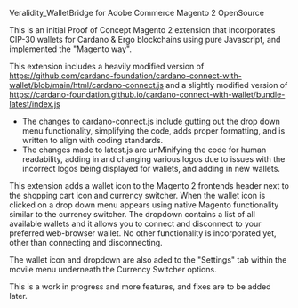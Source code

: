 
Veralidity_WalletBridge for Adobe Commerce Magento 2 OpenSource

This is an initial Proof of Concept Magento 2 extension that incorporates CIP-30 wallets for Cardano & Ergo blockchains using pure Javascript, and implemented the "Magento way".

This extension includes a heavily modified version of https://github.com/cardano-foundation/cardano-connect-with-wallet/blob/main/html/cardano-connect.js and a slightly modified version of https://cardano-foundation.github.io/cardano-connect-with-wallet/bundle-latest/index.js

- The changes to cardano-connect.js include gutting out the drop down menu functionality, simplifying the code, adds proper formatting, and is written to align with coding standards.
- The changes made to latest.js are unMinifying the code for human readability, adding in and changing various logos due to issues with the incorrect logos being displayed for wallets, and adding in new wallets.

This extension adds a wallet icon to the Magento 2 frontends header next to the shopping cart icon and currency switcher. When the wallet icon is clicked on a drop down menu appears using native Magento functionality similar to the currency switcher. The dropdown contains a list of all available wallets and it allows you to connect and disconnect to your preferred web-browser wallet. No other functionality is incorporated yet, other than connecting and disconnecting.

The wallet icon and dropdown are also aded to the "Settings" tab within the movile menu underneath the Currency Switcher options.

This is a work in progress and more features, and fixes are to be added later.
